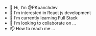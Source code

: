 - 👋 Hi, I’m @PKpanchdev
- 👀 I’m interested in React js development 
- 🌱 I’m currently learning Full Stack 
- 💞️ I’m looking to collaborate on ...
- 📫 How to reach me ...

<!---
PKpanchdev/PKpanchdev is a ✨ special ✨ repository because its `README.md` (this file) appears on your GitHub profile.
You can click the Preview link to take a look at your changes.
--->
